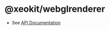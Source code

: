 # @xeokit/webglrenderer

* See [API Documentation](https://xeokit.github.io/sdk/docs/modules/_xeokit_webglrenderer.html)

